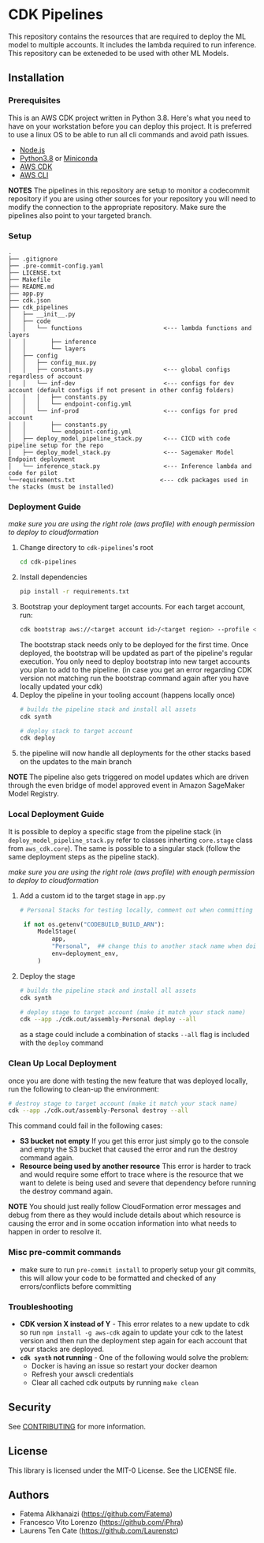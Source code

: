 # CDK Pipelines
This repository contains the resources that are required to deploy the ML model to multiple accounts. It includes the lambda required to run inference. This repository can be exteneded to be used with other ML Models.

## Installation
### Prerequisites
This is an AWS CDK project written in Python 3.8. Here's what you need to have on your workstation before you can deploy this project. It is preferred to use a linux OS to be able to run all cli commands and avoid path issues.

* [Node.js](https://nodejs.org/)
* [Python3.8](https://www.python.org/downloads/release/python-380/) or [Miniconda](https://docs.conda.io/en/latest/miniconda.html)
* [AWS CDK](https://aws.amazon.com/cdk/)
* [AWS CLI](https://aws.amazon.com/cli/)

**NOTES** The pipelines in this repository are setup to monitor a codecommit repository if you are using other sources for your repository you will need to modify the connection to the appropriate repository. Make sure the pipelines also point to your targeted branch.

### Setup
```
.
├── .gitignore
├── .pre-commit-config.yaml
├── LICENSE.txt
├── Makefile
├── README.md
├── app.py
├── cdk.json
├── cdk_pipelines
│   ├── __init__.py
│   ├── code
│   │   └── functions                       <--- lambda functions and layers
│   │       ├── inference
│   │       └── layers
│   ├── config
│   │   ├── config_mux.py
│   │   ├── constants.py                    <--- global configs regardless of account
│   │   └── inf-dev                         <--- configs for dev account (default configs if not present in other config folders)
│   │   │   ├── constants.py
│   │   │   └── endpoint-config.yml
│   │   └── inf-prod                        <--- configs for prod account
│   │       ├── constants.py
│   │       └── endpoint-config.yml
│   ├── deploy_model_pipeline_stack.py      <--- CICD with code pipeline setup for the repo
│   ├── deploy_model_stack.py               <--- Sagemaker Model Endpoint deployment
│   └── inference_stack.py                  <--- Inference lambda and code for pilot
└──requirements.txt                        <--- cdk packages used in the stacks (must be installed)

```

### Deployment Guide
*make sure you are using the right role (aws profile) with enough permission to deploy to cloudformation*
1. Change directory to `cdk-pipelines`'s root
    ```bash
    cd cdk-pipelines
    ```
2. Install dependencies
   ```bash
   pip install -r requirements.txt
   ```
3. Bootstrap your deployment target accounts. For each target account, run:
    ```bash
    cdk bootstrap aws://<target account id>/<target region> --profile <target account profile>
    ```
   The bootstrap stack needs only to be deployed for the first time. Once deployed, the bootstrap will be updated as
   part of the pipeline's regular execution. You only need to deploy bootstrap into new target accounts you plan to
   add to the pipeline. (in case you get an error regarding CDK version not matching run the bootstrap command again 
   after you have locally updated your cdk)
4. Deploy the pipeline in your tooling account (happens locally once)
    ```bash
    # builds the pipeline stack and install all assets
    cdk synth

    # deploy stack to target account
    cdk deploy
    ```
5. the pipeline will now handle all deployments for the other stacks based on the updates to the main branch

**NOTE** The pipeline also gets triggered on model updates which are driven through the even bridge of model approved event in Amazon SageMaker Model Registry.

### Local Deployment Guide
It is possible to deploy a specific stage from the pipeline stack (in `deploy_model_pipeline_stack.py` refer to classes inherting `core.stage` class from `aws_cdk.core`). The same is possible to a singular stack (follow the same deployment steps as the pipeline stack).

*make sure you are using the right role (aws profile) with enough permission to deploy to cloudformation*
1. Add a custom id to the target stage in `app.py`
   ```python
   # Personal Stacks for testing locally, comment out when committing to repository

    if not os.getenv("CODEBUILD_BUILD_ARN"):
        ModelStage(
            app,
            "Personal",  ## change this to another stack name when doing local tests
            env=deployment_env,
        )
   ```
2. Deploy the stage
    ```bash
    # builds the pipeline stack and install all assets
    cdk synth

    # deploy stage to target account (make it match your stack name)
    cdk --app ./cdk.out/assembly-Personal deploy --all
    ```
    as a stage could include a combination of stacks `--all` flag is included with the `deploy` command



### Clean Up Local Deployment
once you are done with testing the new feature that was deployed locally, run the following to clean-up the environment:
```bash
# destroy stage to target account (make it match your stack name)
cdk --app ./cdk.out/assembly-Personal destroy --all
```
This command could fail in the following cases:
- **S3 bucket not empty**
  If you get this error just simply go to the console and empty the S3 bucket that caused the error and run the destroy command again.
- **Resource being used by another resource**
  This error is harder to track and would require some effort to trace where is the resource that we want to delete is being used and severe that dependency before running the destroy command again.

**NOTE** You should just really follow CloudFormation error messages and debug from there as they would include details about which resource is causing the error and in some occation information into what needs to happen in order to resolve it.

### Misc pre-commit commands
* make sure to run `pre-commit install` to properly setup your git commits, this will allow your code to be formatted and checked of any errors/conflicts before committing

### Troubleshooting
- **CDK version X instead of Y** -
  This error relates to a new update to cdk so run `npm install -g aws-cdk` again to update your cdk to the latest version and then run the deployment step again for each account that your stacks are deployed.
- **`cdk synth` not running** -
  One of the following would solve the problem:
  - Docker is having an issue so restart your docker deamon
  - Refresh your awscli credentials
  - Clear all cached cdk outputs by running `make clean`

## Security

See [CONTRIBUTING](CONTRIBUTING.md#security-issue-notifications) for more information.

## License

This library is licensed under the MIT-0 License. See the LICENSE file.

## Authors
- Fatema Alkhanaizi (https://github.com/Fatema)
- Francesco Vito Lorenzo (https://github.com/iPhra)
- Laurens Ten Cate (https://github.com/Laurenstc)
